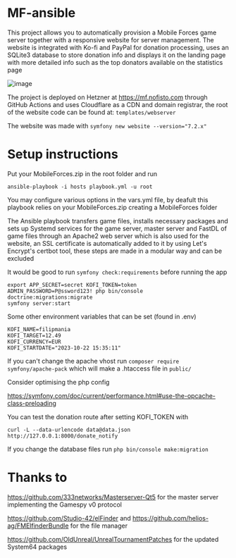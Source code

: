 # MF-ansible

This project allows you to automatically provision a Mobile Forces game server together with a responsive website for server management. The website is integrated with Ko-fi and PayPal for donation processing, uses an SQLite3 database to store donation info and displays it on the landing page with more detailed info such as the top donators available on the statistics page

![image](https://github.com/user-attachments/assets/fe2aab4f-1fd9-4e43-916a-09da367a8884)

The project is deployed on Hetzner at https://mf.nofisto.com through GitHub Actions and uses Cloudflare as a CDN and domain registrar, the root of the website code can be found at: `templates/webserver`

The website was made with `symfony new website --version="7.2.x"`

# Setup instructions

Put your MobileForces.zip in the root folder and run

`ansible-playbook -i hosts playbook.yml -u root`

You may configure various options in the vars.yml file, by deafult this playbook relies on your MobileForces.zip creating a MobileForces folder

The Ansible playbook transfers game files, installs necessary packages and sets up Systemd services for the game server, master server and FastDL of game files through an Apache2 web server which is also used for the website, an SSL certificate is automatically added to it by using Let's Encrypt's certbot tool, these steps are made in a modular way and can be excluded

It would be good to run `symfony check:requirements` before running the app

```
export APP_SECRET=secret KOFI_TOKEN=token
ADMIN_PASSWORD=P@ssword123! php bin/console doctrine:migrations:migrate
symfony server:start
```

Some other environment variables that can be set (found in .env)

```
KOFI_NAME=filipmania
KOFI_TARGET=12.49
KOFI_CURRENCY=EUR
KOFI_STARTDATE="2023-10-22 15:35:11"
```

If you can't change the apache vhost run `composer require symfony/apache-pack` which will make a .htaccess file in `public/`

Consider optimising the php config

https://symfony.com/doc/current/performance.html#use-the-opcache-class-preloading

You can test the donation route after setting KOFI_TOKEN with

`curl -L --data-urlencode data@data.json http://127.0.0.1:8000/donate_notify`

If you change the database files run `php bin/console make:migration`

# Thanks to

https://github.com/333networks/Masterserver-Qt5 for the master server implementing the Gamespy v0 protocol

https://github.com/Studio-42/elFinder and https://github.com/helios-ag/FMElfinderBundle for the file manager

https://github.com/OldUnreal/UnrealTournamentPatches for the updated System64 packages
